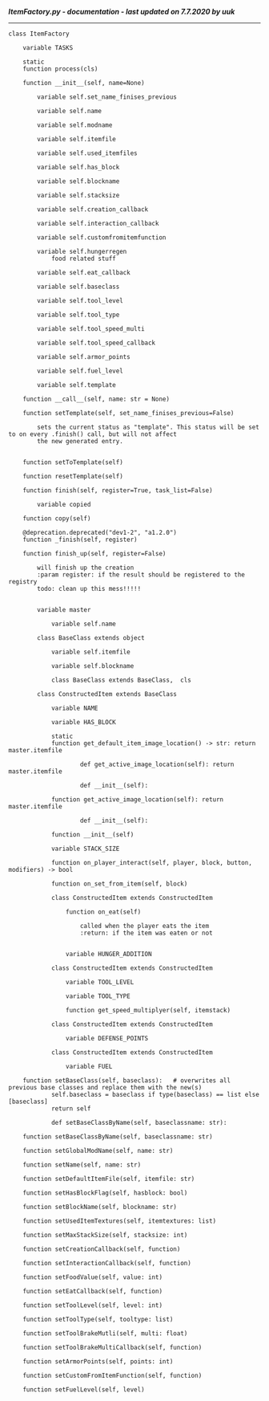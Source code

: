 ***ItemFactory.py - documentation - last updated on 7.7.2020 by uuk***
___

    class ItemFactory

        variable TASKS

        static
        function process(cls)

        function __init__(self, name=None)

            variable self.set_name_finises_previous

            variable self.name

            variable self.modname

            variable self.itemfile

            variable self.used_itemfiles

            variable self.has_block

            variable self.blockname

            variable self.stacksize

            variable self.creation_callback

            variable self.interaction_callback

            variable self.customfromitemfunction

            variable self.hungerregen
                food related stuff

            variable self.eat_callback

            variable self.baseclass

            variable self.tool_level

            variable self.tool_type

            variable self.tool_speed_multi

            variable self.tool_speed_callback

            variable self.armor_points

            variable self.fuel_level

            variable self.template

        function __call__(self, name: str = None)

        function setTemplate(self, set_name_finises_previous=False)
            
            sets the current status as "template". This status will be set to on every .finish() call, but will not affect
            the new generated entry.


        function setToTemplate(self)

        function resetTemplate(self)

        function finish(self, register=True, task_list=False)

            variable copied

        function copy(self)

        @deprecation.deprecated("dev1-2", "a1.2.0")
        function _finish(self, register)

        function finish_up(self, register=False)
            
            will finish up the creation
            :param register: if the result should be registered to the registry
            todo: clean up this mess!!!!!


            variable master

                variable self.name

            class BaseClass extends object

                variable self.itemfile

                variable self.blockname

                class BaseClass extends BaseClass,  cls

            class ConstructedItem extends BaseClass

                variable NAME

                variable HAS_BLOCK

                static
                function get_default_item_image_location() -> str: return master.itemfile
                        
                        def get_active_image_location(self): return master.itemfile
                        
                        def __init__(self):

                function get_active_image_location(self): return master.itemfile
                        
                        def __init__(self):

                function __init__(self)

                variable STACK_SIZE

                function on_player_interact(self, player, block, button, modifiers) -> bool

                function on_set_from_item(self, block)

                class ConstructedItem extends ConstructedItem

                    function on_eat(self)
                        
                        called when the player eats the item
                        :return: if the item was eaten or not


                    variable HUNGER_ADDITION

                class ConstructedItem extends ConstructedItem

                    variable TOOL_LEVEL

                    variable TOOL_TYPE

                    function get_speed_multiplyer(self, itemstack)

                class ConstructedItem extends ConstructedItem

                    variable DEFENSE_POINTS

                class ConstructedItem extends ConstructedItem

                    variable FUEL

        function setBaseClass(self, baseclass):   # overwrites all previous base classes and replace them with the new(s)
                self.baseclass = baseclass if type(baseclass) == list else [baseclass]
                return self
                
                def setBaseClassByName(self, baseclassname: str):

        function setBaseClassByName(self, baseclassname: str)

        function setGlobalModName(self, name: str)

        function setName(self, name: str)

        function setDefaultItemFile(self, itemfile: str)

        function setHasBlockFlag(self, hasblock: bool)

        function setBlockName(self, blockname: str)

        function setUsedItemTextures(self, itemtextures: list)

        function setMaxStackSize(self, stacksize: int)

        function setCreationCallback(self, function)

        function setInteractionCallback(self, function)

        function setFoodValue(self, value: int)

        function setEatCallback(self, function)

        function setToolLevel(self, level: int)

        function setToolType(self, tooltype: list)

        function setToolBrakeMutli(self, multi: float)

        function setToolBrakeMultiCallback(self, function)

        function setArmorPoints(self, points: int)

        function setCustomFromItemFunction(self, function)

        function setFuelLevel(self, level)
